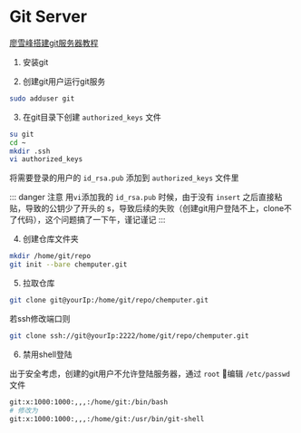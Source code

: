 # Git Server

[廖雪峰搭建git服务器教程](https://www.liaoxuefeng.com/wiki/896043488029600/899998870925664)

1. 安装git

2. 创建git用户运行git服务

``` bash
sudo adduser git
```

3. 在git目录下创建 `authorized_keys` 文件

``` bash
su git
cd ~
mkdir .ssh
vi authorized_keys
```

将需要登录的用户的 `id_rsa.pub` 添加到 `authorized_keys` 文件里

::: danger 注意
用`vi`添加我的 `id_rsa.pub` 时候，由于没有 `insert` 之后直接粘贴，导致的公钥少了开头的 s，导致后续的失败（创建git用户登陆不上，clone不了代码），这个问题搞了一下午，谨记谨记
:::


4. 创建仓库文件夹

``` bash
mkdir /home/git/repo
git init --bare chemputer.git
```

5. 拉取仓库

``` bash
git clone git@yourIp:/home/git/repo/chemputer.git
```

若ssh修改端口则

``` bash
git clone ssh://git@yourIp:2222/home/git/repo/chemputer.git
```

6. 禁用shell登陆

出于安全考虑，创建的git用户不允许登陆服务器，通过 `root` 编辑 `/etc/passwd`文件

``` bash 
git:x:1000:1000:,,,:/home/git:/bin/bash
# 修改为
git:x:1000:1000:,,,:/home/git:/usr/bin/git-shell
```